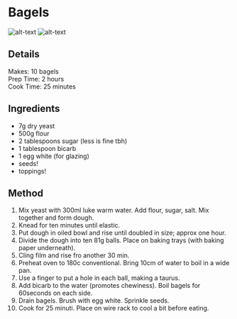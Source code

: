 # Bagels

![alt-text](./pictures/bagels1.jpeg)
![alt-text](./pictures/bagels2.jpeg)

## Details
Makes: 10 bagels\
Prep Time: 2 hours\
Cook Time: 25 minutes

## Ingredients
- 7g dry yeast
- 500g flour
- 2 tablespoons sugar (less is fine tbh)
- 1 tablespoon bicarb
- 1 egg white (for glazing)
- seeds!
- toppings!

## Method
1. Mix yeast with 300ml luke warm water. Add flour, sugar, salt. Mix together and form dough.
1. Knead for ten minutes until elastic.
1. Put dough in oiled bowl and rise until doubled in size; approx one hour.
1. Divide the dough into ten 81g balls. Place on baking trays (with baking paper underneath).
1. Cling film and rise fro another 30 min.
1. Preheat oven to 180c conventional. Bring 10cm of water to boil in a wide pan.
1. Use a finger to put a hole in each ball, making a taurus.
1. Add bicarb to the water (promotes chewiness). Boil bagels for 60seconds on each side.
1. Drain bagels. Brush with egg white. Sprinkle seeds.
1. Cook for 25 minuti. Place on wire rack to cool a bit before eating.